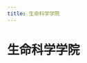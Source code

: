 ```yaml
---
title: 生命科学学院
---
```


# 生命科学学院

<!-- 用于限制高度 -->
<div class="catalog-display-container">
  <Catalog base="/EasyCollege/Bioscience/" />
</div>

